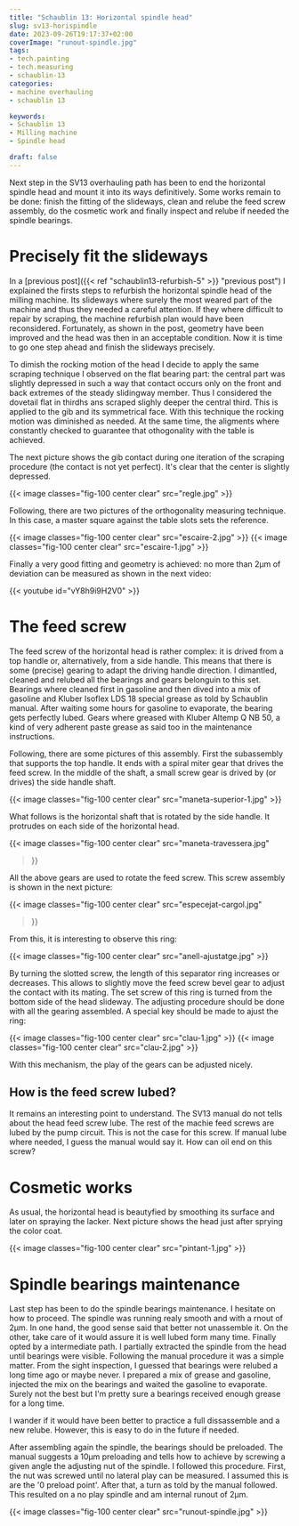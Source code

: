 ```yaml
---
title: "Schaublin 13: Horizontal spindle head"
slug: sv13-horispindle
date: 2023-09-26T19:17:37+02:00
coverImage: "runout-spindle.jpg"
tags:
- tech.painting
- tech.measuring
- schaublin-13
categories:
- machine overhauling
- schaublin 13

keywords:
- Schaublin 13
- Milling machine
- Spindle head

draft: false
---
```


Next step in the SV13 overhauling path has been to end the horizontal
spindle head and mount it into its ways definitively. Some works
remain to be done: finish the fitting of the slideways, clean and
relube the feed screw assembly, do the cosmetic work and finally
inspect and relube if needed the spindle bearings.

<!--more-->

# Precisely fit the slideways

In a [previous post]({{< ref "schaublin13-refurbish-5" >}} "previous
post") I explained the firsts steps to refurbish the horizontal spindle
head of the milling machine. Its slideways where surely the most
weared part of the machine and thus they needed a careful
attention. If they where difficult to repair by scraping, the machine
refurbish plan would have been reconsidered. Fortunately, as shown in
the post, geometry have been improved and the head was then in an
acceptable condition. Now it is time to go one step ahead and finish
the slideways precisely.

To dimish the rocking motion of the head I decide to apply the same
scraping technique I observed on the flat bearing part: the central
part was slightly depressed in such a way that contact occurs only on
the front and back extremes of the steady slidingway member. Thus I
considered the dovetail flat in thirdhs ans scraped slighly deeper the
central third. This is applied to the gib and its symmetrical
face. With this technique the rocking motion was diminished as
needed. At the same time, the aligments where constantly checked to
guarantee that othogonality with the table is achieved.

The next picture shows the gib contact during one iteration of the
scraping procedure (the contact is not yet perfect). It's clear that
the center is slightly depressed.

{{< image classes="fig-100 center clear" src="regle.jpg" >}}

Following, there are two pictures of the orthogonality measuring
technique. In this case, a master square against the table slots sets
the reference.

{{< image classes="fig-100 center clear" src="escaire-2.jpg" >}}
{{< image classes="fig-100 center clear" src="escaire-1.jpg" >}}

Finally a very good fitting and geometry is achieved: no more than 2µm
of deviation can be measured as shown in the next video:

{{< youtube id="vY8h9i9H2V0" >}}

# The feed screw

The feed screw of the horizontal head is rather complex: it is drived
from a top handle or, alternatively, from a side handle. This means
that there is some (precise) gearing to adapt the driving handle
direction. I dimantled, cleaned and relubed all the bearings and gears
belonguin to this set. Bearings where cleaned first in gasoline and
then dived into a mix of gasoline and Kluber Isoflex LDS 18 special
grease as told by Schaublin manual. After waiting some hours for
gasoline to evaporate, the bearing gets perfectly lubed. Gears where
greased with Kluber Altemp Q NB 50, a kind of very adherent paste
grease as said too in the maintenance instructions.

Following, there are some pictures of this assembly. First the
subassembly that supports the top handle. It ends with a spiral miter
gear that drives the feed screw. In the middle of the shaft, a small
screw gear is drived by (or drives) the side handle shaft.

{{< image classes="fig-100 center clear" src="maneta-superior-1.jpg" >}}

What follows is the horizontal shaft that is rotated by the side
handle. It protrudes on each side of the horizontal head.

{{< image classes="fig-100 center clear" src="maneta-travessera.jpg"
>}}

All the above gears are used to rotate the feed screw. This screw
assembly is shown in the next picture:

{{< image classes="fig-100 center clear" src="especejat-cargol.jpg"
>}}

From this, it is interesting to observe this ring:

{{< image classes="fig-100 center clear" src="anell-ajustatge.jpg" >}}

By turning the slotted screw, the length of this separator ring
increases or decreases. This allows to slightly move the feed screw
bevel gear to adjust the contact with its mating. The set screw of
this ring is turned from the bottom side of the head slideway. The
adjusting procedure should be done with all the gearing assembled. A
special key should be made to ajust the ring:

{{< image classes="fig-100 center clear" src="clau-1.jpg" >}}
{{< image classes="fig-100 center clear" src="clau-2.jpg" >}}

With this mechanism, the play of the gears can be adjusted nicely.

## How is the feed screw lubed?

It remains an interesting point to understand. The SV13 manual do not
tells about the head feed screw lube. The rest of the machie feed
screws are lubed by the pump circuit. This is not the case for this
screw. If manual lube where needed, I guess the manual would say
it. How can oil end on this screw?


# Cosmetic works

As usual, the horizontal head is beautyfied by smoothing its surface
and later on spraying the lacker. Next picture shows the head just
after sprying the color coat.

{{< image classes="fig-100 center clear" src="pintant-1.jpg" >}}


# Spindle bearings maintenance

Last step has been to do the spindle bearings maintenance. I hesitate
on how to proceed. The spindle was running realy smooth and with a
rnout of 2µm. In one hand, the good sense said that better not
unassemble it. On the other, take care of it would assure it is well
lubed form many time. Finally opted by a intermediate path. I
partially extracted the spindle from the head until bearings were
visible. Following the manual procedure it was a simple matter. From
the sight inspection, I guessed that bearings were relubed a long time
ago or maybe never. I prepared a mix of grease and gasoline, injected
the mix on the bearings and waited the gasoline to evaporate. Surely
not the best but I'm pretty sure a bearings received enough grease for
a long time.

I wander if it would have been better to practice a full dissassemble
and a new relube. However, this is easy to do in the future if needed.

After assembling again the spindle, the bearings should be
preloaded. The manual suggests a 10µm preloading and tells how to
achieve by screwing a given angle the adjusting nut of the spindle.
I followed this procedure. First, the nut was screwed until no lateral
play can be measured. I assumed this is are the '0 preload
point'. After that, a turn as told by the manual followed. This
resulted on a no play spindle and am internal runout of 2µm.

{{< image classes="fig-100 center clear" src="runout-spindle.jpg" >}}



<!--
{{< image classes="fig-100 center clear" src="original.jpg" >}}

{{< youtube id="k38Vl8QqrZE" >}}
-->
